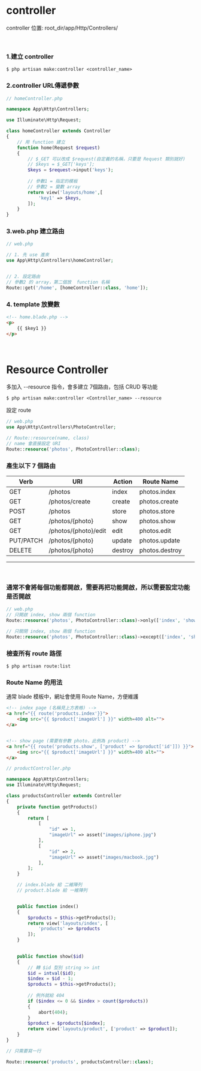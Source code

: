 # controller
controller 位置: root_dir/app/Http/Controllers/

<br/>

### 1.建立 controller
```
$ php artisan make:controller <controller_name>
```

### 2.controller URL傳遞參數
```php
// homeController.php

namespace App\Http\Controllers;

use Illuminate\Http\Request;

class homeController extends Controller
{	
	// 用 function 建立
    function home(Request $request)
    {
		// $_GET 可以改成 $request(自定義的名稱，只要是 Request 類別就好)
        // $keys = $_GET['keys'];
		$keys = $request->input('keys');
		
		// 參數1 = 指定的模板
		// 參數2 = 變數 array
        return view('layouts/home',[
            'key1' => $keys,
        ]);
    }
}
```
### 3.web.php 建立路由
```php
// web.php

// 1. 先 use 進來
use App\Http\Controllers\homeController;


// 2. 設定路由
// 參數2 的 array，第二個放  function 名稱
Route::get('/home', [homeController::class, 'home']);
```
### 4. template 放變數
```html
<!-- home.blade.php -->
<p>
	{{ $key1 }}
</p>
```

<br/>

# Resource Controller
多加入 --resource 指令，會多建立 7個路由，包括 CRUD 等功能
```
$ php artisan make:controller <Controller_name> --resource
```
設定 route 
```php
// web.php
use App\Http\Controllers\PhotoController;

// Route::resource(name, class)
// name 會直接設定 URI
Route::resource('photos', PhotoController::class);
```
### 產生以下 7 個路由
|Verb|URI|Action|Route Name|
|--|--|--|--|
|GET|/photos|index|photos.index|
|GET|/photos/create|create|photos.create|
|POST|/photos|store|photos.store|
|GET|/photos/{photo}|show|photos.show|
|GET|/photos/{photo}/edit|edit|photos.edit|
|PUT/PATCH|/photos/{photo}|update|photos.update|
|DELETE|/photos/{photo}|destroy|photos.destroy|

<hr/>

<br/>

### 通常不會將每個功能都開啟，需要再把功能開啟，所以需要設定功能是否開啟

```php
// web.php
// 只開啟 index, show 兩個 function
Route::resource('photos', PhotoController::class)->only(['index', 'show']);  

// 只關閉 index, show 兩個 function
Route::resource('photos', PhotoController::class)->except(['index', 'show']);
```
### 檢查所有 route 路徑
```
$ php artisan route:list
```
### Route Name 的用法
通常 blade 模板中，網址會使用 Route Name，方便維護
```html
<!-- index page (名稱見上方表格) -->
<a href="{{ route('products.index'}}">
    <img src="{{ $product['imageUrl'] }}" width=400 alt="">
</a>


<!-- show page (需要有參數 photo，此例為 product) -->
<a href="{{ route('products.show', ['product' => $product['id']]) }}">
    <img src="{{ $product['imageUrl'] }}" width=400 alt="">
</a>
```
```php
// productController.php

namespace App\Http\Controllers;
use Illuminate\Http\Request;

class productsController extends Controller
{
    private function getProducts()
    {
        return [
            [
                "id" => 1,
                "imageUrl" => asset("images/iphone.jpg")
            ],
            [
                "id" => 2,
                "imageUrl" => asset("images/macbook.jpg")
            ],
        ];
    }

    // index.blade 給 二維陣列
    // product.blade 給 一維陣列


    public function index()
    {   
        $products = $this->getProducts();
        return view('layouts/index', [
            'products' => $products
        ]);
    }

    
    public function show($id)
    {   
        // 轉 $id 型別 string >> int
        $id = intval($id);
        $index = $id - 1;
        $products = $this->getProducts();
        
        // 例外就給 404
        if ($index <= 0 && $index > count($products))
        {
            abort(404);
        }
        $product = $products[$index];
        return view('layouts/product', ['product' => $product]);
    }
}
```
```php
// 只需要寫一行

Route::resource('products', productsController::class);
```
			